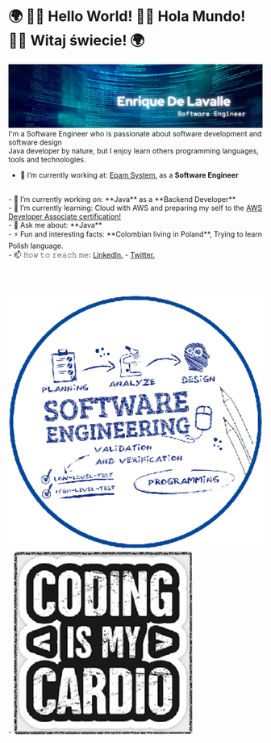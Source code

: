 # 🌍 👋🏾 **Hello World!** 👋🏾 **Hola Mundo!** 👋🏾 **Witaj świecie!** 🌍 

<img src="https://raw.githubusercontent.com/EnriqueDeLavalle/EnriqueDeLavalle/master/images/gh-header-image.png" alt="Enrique De Lavalle - Software Engineer">
I'm a Software Engineer who is passionate about software development and software design  <br>
Java developer by nature, but I enjoy learn others programming languages, tools and technologies.  
<br> 

- 🏢 I’m currently working at: <a href="https://www.epam.com/"> Epam System.</a>  as a **Software Engineer**
<br> 
- 🔭 I’m currently working on: **Java** as a **Backend Developer**
<br> 
- 🌱 I’m currently learning: Cloud with AWS and preparing my self to the <a href="https://aws.amazon.com/certification/certified-developer-associate/"> AWS Developer Associate certification!</a>
<br> 
- 💬 Ask me about: **Java**
<br> 
- ⚡ Fun and interesting facts: **Colombian living in Poland**, Trying to learn Polish language.
<br> 
- 📫 𝙷𝚘𝚠 𝚝𝚘 𝚛𝚎𝚊𝚌𝚑 𝚖𝚎:  <a href="https://www.linkedin.com/in/enrique-de-lavalle-rizo/"> LinkedIn.</a> -  <a href="https://twitter.com/EnriqueDLavalle"> Twitter.</a>

 <br> <br> <br>
<img src="https://raw.githubusercontent.com/EnriqueDeLavalle/EnriqueDeLavalle/master/images/seng.svg"/>  - <img src="https://raw.githubusercontent.com/EnriqueDeLavalle/EnriqueDeLavalle/master/images/coding.png" height="80%"/>
